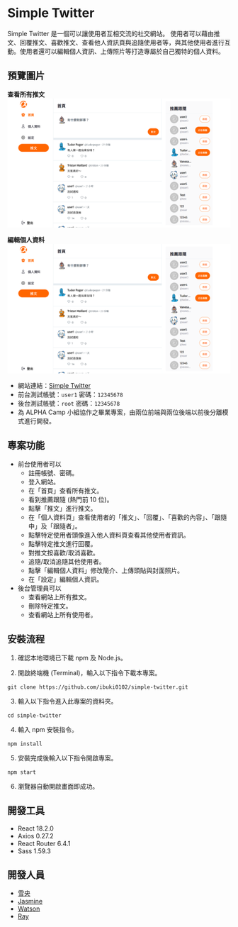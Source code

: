 # Simple Twitter

Simple Twitter 是一個可以讓使用者互相交流的社交網站。
使用者可以藉由推文、回覆推文、喜歡推文、查看他人資訊頁與追隨使用者等，與其他使用者進行互動。使用者還可以編輯個人資訊、上傳照片等打造專屬於自己獨特的個人資料。

## 預覽圖片


**查看所有推文**
![image](/public/查看所有推文.png)

**編輯個人資料**
![image](/public/查看所有推文.png)

- 網站連結：[Simple Twitter](https://ibuki0102.github.io/simple-twitter/)
- 前台測試帳號：`user1` 密碼：`12345678`
- 後台測試帳號：`root` 密碼：`12345678`
- 為 ALPHA Camp 小組協作之畢業專案，由兩位前端與兩位後端以前後分離模式進行開發。

## 專案功能

- 前台使用者可以
  - 註冊帳號、密碼。
  - 登入網站。
  - 在「首頁」查看所有推文。
  - 看到推薦跟隨 (熱門前 10 位)。
  - 點擊「推文」進行推文。
  - 在「個人資料頁」查看使用者的「推文」、「回覆」、「喜歡的內容」、「跟隨中」及「跟隨者」。
  - 點擊特定使用者頭像進入他人資料頁查看其他使用者資訊。
  - 點擊特定推文進行回覆。
  - 對推文按喜歡/取消喜歡。
  - 追隨/取消追隨其他使用者。
  - 點擊「編輯個人資料」修改簡介、上傳頭貼與封面照片。
  - 在「設定」編輯個人資訊。
- 後台管理員可以
  - 查看網站上所有推文。
  - 刪除特定推文。
  - 查看網站上所有使用者。

## 安裝流程

1. 確認本地環境已下載 npm 及 Node.js。

2. 開啟終端機 (Terminal)，輸入以下指令下載本專案。

```
git clone https://github.com/ibuki0102/simple-twitter.git
```

3. 輸入以下指令進入此專案的資料夾。

```
cd simple-twitter
```

4. 輸入 npm 安裝指令。

```
npm install
```

5. 安裝完成後輸入以下指令開啟專案。

```
npm start
```

6. 瀏覽器自動開啟畫面即成功。

## 開發工具

- React 18.2.0
- Axios 0.27.2
- React Router 6.4.1
- Sass 1.59.3

## 開發人員

- [雪央](https://github.com/ibuki0102)
- [Jasmine](https://github.com/chenchiahsiu)
- [Watson](https://github.com/hl94vul3h6)
- [Ray](https://github.com/RayYangTW)
